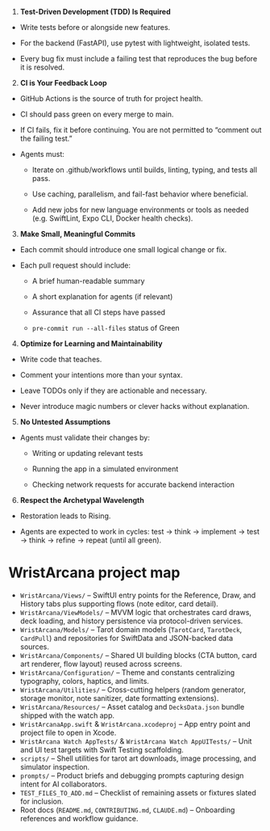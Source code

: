 1. **Test-Driven Development (TDD) Is Required**
  - Write tests before or alongside new features.

  - For the backend (FastAPI), use pytest with lightweight, isolated tests.

  - Every bug fix must include a failing test that reproduces the bug before it is resolved.

2. **CI is Your Feedback Loop**
  - GitHub Actions is the source of truth for project health.

  - CI should pass green on every merge to main.

  - If CI fails, fix it before continuing. You are not permitted to “comment out the failing test.”

  - Agents must:

    - Iterate on .github/workflows until builds, linting, typing, and tests all pass.

    - Use caching, parallelism, and fail-fast behavior where beneficial.

    - Add new jobs for new language environments or tools as needed (e.g. SwiftLint, Expo CLI, Docker health checks).

3. **Make Small, Meaningful Commits**

  - Each commit should introduce one small logical change or fix.

  - Each pull request should include:

    - A brief human-readable summary

    - A short explanation for agents (if relevant)

    - Assurance that all CI steps have passed

    - `pre-commit run --all-files` status of Green

4. **Optimize for Learning and Maintainability**

  - Write code that teaches.

  - Comment your intentions more than your syntax.

  - Leave TODOs only if they are actionable and necessary.

  - Never introduce magic numbers or clever hacks without explanation.

5. **No Untested Assumptions**

  - Agents must validate their changes by:

    - Writing or updating relevant tests

    - Running the app in a simulated environment

    - Checking network requests for accurate backend interaction

6. **Respect the Archetypal Wavelength**

  - Restoration leads to Rising.

 - Agents are expected to work in cycles: test → think → implement → test → think → refine → repeat (until all green).

# WristArcana project map

- `WristArcana/Views/` – SwiftUI entry points for the Reference, Draw, and History tabs plus supporting flows (note editor, card detail).
- `WristArcana/ViewModels/` – MVVM logic that orchestrates card draws, deck loading, and history persistence via protocol-driven services.
- `WristArcana/Models/` – Tarot domain models (`TarotCard`, `TarotDeck`, `CardPull`) and repositories for SwiftData and JSON-backed data sources.
- `WristArcana/Components/` – Shared UI building blocks (CTA button, card art renderer, flow layout) reused across screens.
- `WristArcana/Configuration/` – Theme and constants centralizing typography, colors, haptics, and limits.
- `WristArcana/Utilities/` – Cross-cutting helpers (random generator, storage monitor, note sanitizer, date formatting extensions).
- `WristArcana/Resources/` – Asset catalog and `DecksData.json` bundle shipped with the watch app.
- `WristArcanaApp.swift` & `WristArcana.xcodeproj` – App entry point and project file to open in Xcode.
- `WristArcana Watch AppTests/` & `WristArcana Watch AppUITests/` – Unit and UI test targets with Swift Testing scaffolding.
- `scripts/` – Shell utilities for tarot art downloads, image processing, and simulator inspection.
- `prompts/` – Product briefs and debugging prompts capturing design intent for AI collaborators.
- `TEST_FILES_TO_ADD.md` – Checklist of remaining assets or fixtures slated for inclusion.
- Root docs (`README.md`, `CONTRIBUTING.md`, `CLAUDE.md`) – Onboarding references and workflow guidance.
